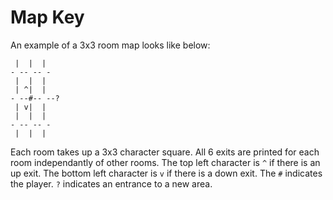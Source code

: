 # Map Key

An example of a 3x3 room map looks like below:
```
 |  |  | 
- -- -- -
 |  |  | 
 | ^|  | 
- --#-- --?
 | v|  | 
 |  |  | 
- -- -- -
 |  |  | 
```

Each room takes up a 3x3 character square. All 6 exits are printed for each room
independantly of other rooms. The top left character is `^` if there is an up
exit. The bottom left character is `v` if there is a down exit. The `#`
indicates the player. `?` indicates an entrance to a new area.